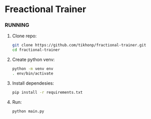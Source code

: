# Freactional Trainer

### RUNNING

1. Clone repo:
    
    ```sh
    git clone https://github.com/tikhonp/fractional-trainer.git
    cd fractional-trainer
    ```

2. Create python venv:
    
    ```sh
    python -m venv env
    . env/bin/activate
    ```

3. Install dependesies:
    
    ```sh
    pip install -r requirements.txt
    ```

4. Run:
    
    ```sh
    python main.py
    ```
